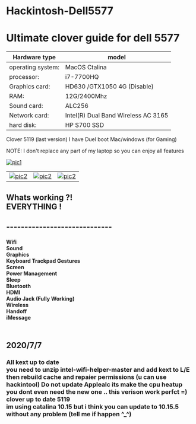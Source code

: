 # Hackintosh-Dell5577
<h1>Ultimate clover guide for dell 5577
</h1>
<table>
<thead>
<tr>
<th><font style="vertical-align: inherit;"><font style="vertical-align: inherit;">Hardware type</font></font></th>
<th><font style="vertical-align: inherit;"><font style="vertical-align: inherit;">model</font></font></th>
</tr>
</thead>
<tbody>
<tr>
<td><font style="vertical-align: inherit;"><font style="vertical-align: inherit;">operating system:</font></font></td>
<td><font style="vertical-align: inherit;"><font style="vertical-align: inherit;">MacOS Ctalina </font></font></td>
</tr>
<tr>
<td><font style="vertical-align: inherit;"><font style="vertical-align: inherit;">processor:</font></font></td>
<td><font style="vertical-align: inherit;"><font style="vertical-align: inherit;">i7-7700HQ</font></font></td>
</tr>
<tr>
<td><font style="vertical-align: inherit;"><font style="vertical-align: inherit;">Graphics card:</font></font></td>
<td><font style="vertical-align: inherit;"><font style="vertical-align: inherit;">HD630 /GTX1050 4G (Disable)</font></font></td>
</tr>
<tr>
<td><font style="vertical-align: inherit;"><font style="vertical-align: inherit;">RAM:</font></font></td>
<td><font style="vertical-align: inherit;"><font style="vertical-align: inherit;">12G/2400Mhz</font></font></td>
</tr>
<tr>
<td><font style="vertical-align: inherit;"><font style="vertical-align: inherit;">Sound card:</font></font></td>
<td><font style="vertical-align: inherit;"><font style="vertical-align: inherit;">ALC256</font></font></td>
</tr>
<tr>
<td><font style="vertical-align: inherit;"><font style="vertical-align: inherit;">Network card:</font></font></td>
<td><font style="vertical-align: inherit;"><font style="vertical-align: inherit;">Intel(R) Dual Band Wireless AC 3165</font></font></td>
</tr>
<tr>
<td><font style="vertical-align: inherit;"><font style="vertical-align: inherit;">hard disk:</font></font></td>
<td><font style="vertical-align: inherit;"><font style="vertical-align: inherit;">HP S700 SSD</font></font></td>
</tr>
</tbody>
</table>

Clover 5119 (last version)
I have Duel boot  Mac/windows (for Gaming)


NOTE:
I don't replace any part of my laptop
so you can enjoy all features




<a target="_blank" rel="noopener noreferrer" href="https://github.com/Wmyaaa/Dell5577-hackintosh/blob/master/pic/download.jpg"><img src="https://i.ibb.co/g7Wx27w/Screenshot-2020-07-10-at-9-40-34-AM.png" alt="pic1" style="max-width:100%;"></a>
<table>

<tbody>
<tr>
<td><a target="_blank" rel="noopener noreferrer" href="https://github.com/Wmyaaa/Dell5577-hackintosh/blob/master/pic/download-1.jpg"><img src="https://i.ibb.co/v32mRrR/Screenshot-2020-07-10-at-9-08-28-AM.png" alt="pic2" style="max-width:100%;"></a></td>
  <td><a target="_blank" rel="noopener noreferrer" href="https://github.com/Wmyaaa/Dell5577-hackintosh/blob/master/pic/download-1.jpg"><img <img src="https://i.ibb.co/twRNtz1/Screenshot-2020-07-10-at-8-53-45-AM.png" alt="pic2" style="max-width:100%;"></a></td>
  <td><a target="_blank" rel="noopener noreferrer" href="https://github.com/Wmyaaa/Dell5577-hackintosh/blob/master/pic/download-1.jpg"><img src="https://i.ibb.co/tXhfDWk/Screenshot-2020-07-10-at-8-53-04-AM.png"  alt="pic2" style="max-width:100%;"></a></td>
</tr>
</tbody>
</table>


<h2>
Whats working ?! <br>
EVERYTHING !
  <h2>
-----------------------------  <h4>
Wifi <br>
Sound <br>
Graphics <br>
Keyboard
Trackpad Gestures <br>
Screen <br>
Power Management <br>
Sleep <br>
Bluetooth <br>
HDMI <br>
Audio Jack (Fully Working) <br>
Wireless <br>
Handoff <br>
iMessage <br>


</h4>



<h2>
  <br>
  2020/7/7
<p>
  
  <h3>
  All kext up to date <br>
  you need to unzip intel-wifi-helper-master and add kext to L/E then rebuild cache and repaier permissions (u can use hackintool)
  Do not update Applealc its make the cpu heatup <br>
  you dont even need the new one .. this verison work perfct =) <br>
  clover up to date 5119 <br>
  im using catalina 10.15 but i think you can update to 10.15.5 without any problem (tell me if happen ^_^)
  
  
  
 </p>
  

